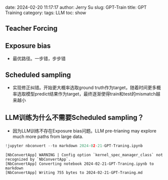 date: 2024-02-20 11:17:17
author: Jerry Su
slug: GPT-Train
title: GPT Training
category: 
tags: LLM
toc: show

## Teacher Forcing

## Exposure bias

- 最优路径。一步错，步步错

## Scheduled sampling

- 实现修正纠错。开始更大概率选取ground truth作为target，随着时间更多概率选取模型predict结果作为target，最终逐渐使得train和test的mismatch越来越小

## LLM训练为什么不需要Scheduled sampling？

- 因为LLM训练不存在Exposure bias问题。LLM pre-trianing may explore much more paths from large data.


```python
!jupyter nbconvert --to markdown 2024-02-21-GPT-Traning.ipynb
```

    [NbConvertApp] WARNING | Config option `kernel_spec_manager_class` not recognized by `NbConvertApp`.
    [NbConvertApp] Converting notebook 2024-02-21-GPT-Traning.ipynb to markdown
    [NbConvertApp] Writing 755 bytes to 2024-02-21-GPT-Traning.md



```python

```
